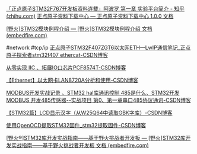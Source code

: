 [「正点原子STM32F767开发板资料连载」阿波罗 第一章 实验平台简介 - 知乎 (zhihu.com)](https://zhuanlan.zhihu.com/p/144155808)
[正点原子资料下载中心 — 正点原子资料下载中心 1.0.0 文档](http://47.111.11.73/docs/index.html)

[[野火]STM32模块例程介绍 — [野火]STM32模块例程介绍 文档 (embedfire.com)](https://doc.embedfire.com/module/module_tutorial/zh/latest/index.html)

#network #tcp/ip
[正点原子STM32F407ZGT6以太网ETH—LwIP通信笔记_正点原子探索者stm32f407 ethercat-CSDN博客](https://blog.csdn.net/qq_39400113/article/details/115329226)

[从零实现 IIC 、拓展IO口芯片PCF8574T-CSDN博客](https://blog.csdn.net/nianzhu2937/article/details/103858647)

[【Ethernet】以太网卡LAN8720A分析和使用-CSDN博客](https://blog.csdn.net/ZHONGCAI0901/article/details/118302801)

[MODBUS开发实战记录 、STM32 hal库通讯控制 485是什么、STM32开发MODBUS 开发485传感器--实战项目 第0、第一章串口485协议通讯-CSDN博客](https://blog.csdn.net/qq_46187594/article/details/141640527)

[【STM32篇】LCD显示汉字（从W25Q64中读取GBK字库）-CSDN博客](https://blog.csdn.net/we_long/article/details/131836258)

[使用OpenOCD提取STM32固件_stm32提取固件-CSDN博客](https://blog.csdn.net/CZ010822/article/details/132088423)

[[野火®]STM32库开发实战指南——基于野火挑战者开发板 — [野火]STM32库开发实战指南——基于野火挑战者开发板 文档 (embedfire.com)](https://doc.embedfire.com/mcu/stm32/f429tiaozhanzhe/std/zh/latest/index.html)
